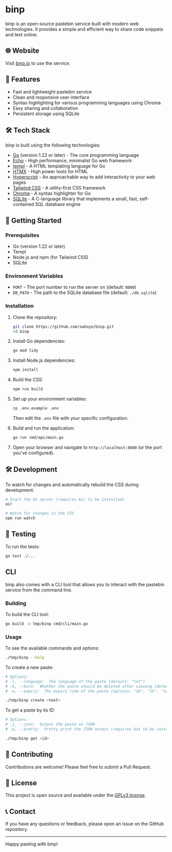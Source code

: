 # binp

binp is an open-source pastebin service built with modern web technologies. It provides a simple and efficient way to share code snippets and text online.

## 🌐 Website

Visit [binp.io](https://binp.io) to use the service.

## 🚀 Features

- Fast and lightweight pastebin service
- Clean and responsive user interface
- Syntax highlighting for various programming languages using Chroma
- Easy sharing and collaboration
- Persistent storage using SQLite

## 🛠 Tech Stack

binp is built using the following technologies:

- [Go](https://golang.org/) (version 1.22 or later) - The core programming language
- [Echo](https://echo.labstack.com/) - High performance, minimalist Go web framework
- [templ](https://github.com/a-h/templ) - A HTML templating language for Go
- [HTMX](https://htmx.org/) - High power tools for HTML
- [Hyperscript](https://hyperscript.org/) - An approachable way to add interactivity to your web pages
- [Tailwind CSS](https://tailwindcss.com/) - A utility-first CSS framework
- [Chroma](https://github.com/alecthomas/chroma) - A syntax highlighter for Go
- [SQLite](https://www.sqlite.org/) - A C-language library that implements a small, fast, self-contained SQL database engine

## 🚀 Getting Started

### Prerequisites

- Go (version 1.22 or later)
- Templ
- Node.js and npm (for Tailwind CSS)
- SQLite

### Environment Variables
- `PORT` - The port number to run the server on (default: `8080`)
- `DB_PATH` - The path to the SQLite database file (default: `./db.sqlite`)

### Installation

1. Clone the repository:
   ```bash
   git clone https://github.com/swkoyo/binp.git
   cd binp
   ```

2. Install Go dependencies:
   ```bash
   go mod tidy
   ```

3. Install Node.js dependencies:
   ```bash
   npm install
   ```

4. Build the CSS:
   ```bash
   npm run build
   ```

5. Set up your environment variables:
   ```bash
   cp .env.example .env
   ```
   Then edit the `.env` file with your specific configuration.

6. Build and run the application:
   ```bash
   go run cmd/api/main.go
   ```

7. Open your browser and navigate to `http://localhost:8080` (or the port you've configured).

## 🛠 Development

To watch for changes and automatically rebuild the CSS during development:

```bash
# Start the Go server (requires Air to be installed)
air

# Watch for changes in the CSS
npm run watch
```

## 🚦 Testing

To run the tests:

```bash
go test ./...
```

## CLI

binp also comes with a CLI tool that allows you to interact with the pastebin service from the command line.

### Building

To build the CLI tool:

```bash
go build -o tmp/binp cmd/cli/main.go
```

### Usage

To see the available commands and options:

```bash
./tmp/binp --help
```

To create a new paste:

```bash
# Options:
# -l, --language:  The language of the paste (default: "txt")
# -b, --burn:  Whether the paste should be deleted after viewing (default: false)
# -e, --expiry:  The expiry time of the paste (options: "1m", "1h", "1d". default: "1m")

./tmp/binp create <text>
```

To get a paste by its ID:

```bash
# Options:
# -j, --json:  Output the paste as JSON
# -p, --pretty:  Pretty print the JSON output (requires bat to be installed)

./tmp/binp get <id>
```

## 🤝 Contributing

Contributions are welcome! Please feel free to submit a Pull Request.

## 📄 License

This project is open source and available under the [GPLv3 license](LICENSE).

## 📞 Contact

If you have any questions or feedback, please open an issue on the GitHub repository.

---

Happy pasting with binp!
